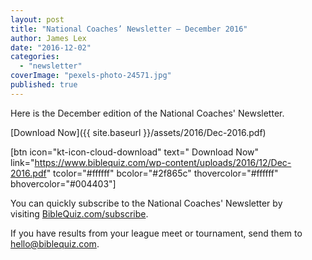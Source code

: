 ```yaml
---
layout: post
title: "National Coaches’ Newsletter – December 2016"
author: James Lex
date: "2016-12-02"
categories: 
  - "newsletter"
coverImage: "pexels-photo-24571.jpg"
published: true
---
```


Here is the December edition of the National Coaches' Newsletter.

[Download Now]({{ site.baseurl }}/assets/2016/Dec-2016.pdf)

\[btn icon="kt-icon-cloud-download" text=" Download Now" link="https://www.biblequiz.com/wp-content/uploads/2016/12/Dec-2016.pdf" tcolor="#ffffff" bcolor="#2f865c" thovercolor="#ffffff" bhovercolor="#004403"\]

You can quickly subscribe to the National Coaches' Newsletter by visiting [BibleQuiz.com/subscribe](https://www.biblequiz.com/subscribe/).

If you have results from your league meet or tournament, send them to [hello@biblequiz.com](mailto:hello@biblequiz.com).

